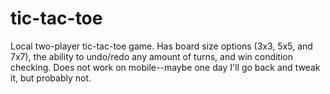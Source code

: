 # tic-tac-toe

Local two-player tic-tac-toe game. Has board size options (3x3, 5x5, and 7x7), the ability to undo/redo any amount of turns, and win condition checking. Does not work on mobile--maybe one day I'll go back and tweak it, but probably not.
